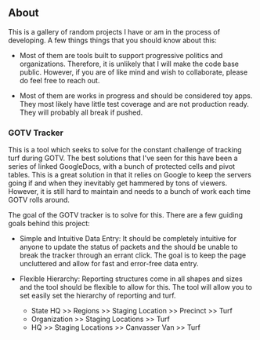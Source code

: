 ## About

This is a gallery of random projects I have or am in the process of developing. A few things things that you should know about this:

- Most of them are tools built to support progressive politics and organizations. Therefore, it is unlikely that I will make the code base public. However, if you are of like mind and wish to collaborate, please do feel free to reach out.

- Most of them are works in progress and should be considered toy apps. They most likely have little test coverage and are not production ready. They will probably all break if pushed.

### GOTV Tracker
This is a tool which seeks to solve for the constant challenge of tracking turf during GOTV. The best solutions that I've seen for this have been a series of linked GoogleDocs, with a bunch of protected cells and pivot tables. This is a great solution in that it relies on Google to keep the servers going if and when they inevitably get hammered by tons of viewers. However, it is still hard to maintain and needs to a bunch of work each time GOTV rolls around.

The goal of the GOTV tracker is to solve for this. There are a few guiding goals behind this project:

- Simple and Intuitive Data Entry: It should be completely intuitive for anyone to update the status of packets and the should be unable to break the tracker through an errant click. The goal is to keep the page uncluttered and allow for fast and error-free data entry.

- Flexible Hierarchy: Reporting structures come in all shapes and sizes and the tool should be flexible to allow for this. The tool will allow you to set easily set the hierarchy of reporting and turf.

  - State HQ >> Regions >> Staging Location >> Precinct >> Turf
  - Organization >> Staging Locations >> Turf
  - HQ >> Staging Locations >> Canvasser Van >> Turf


